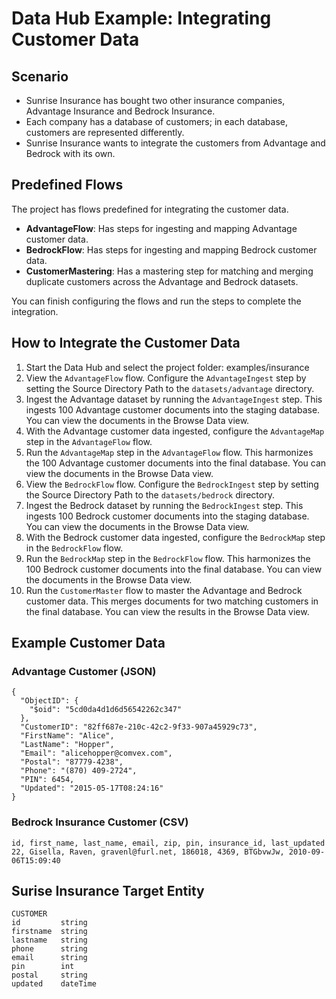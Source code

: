 # Data Hub Example: Integrating Customer Data

## Scenario

- Sunrise Insurance has bought two other insurance companies, Advantage Insurance and Bedrock Insurance.
- Each company has a database of customers; in each database, customers are represented differently.
- Sunrise Insurance wants to integrate the customers from Advantage and Bedrock with its own.

## Predefined Flows

The project has flows predefined for integrating the customer data.

- **AdvantageFlow**: Has steps for ingesting and mapping Advantage customer data.
- **BedrockFlow**: Has steps for ingesting and mapping Bedrock customer data.
- **CustomerMastering**: Has a mastering step for matching and merging duplicate customers across the Advantage and Bedrock datasets.

You can finish configuring the flows and run the steps to complete the integration.

## How to Integrate the Customer Data

1. Start the Data Hub and select the project folder: examples/insurance
2. View the `AdvantageFlow` flow. Configure the `AdvantageIngest` step by setting the Source Directory Path to the `datasets/advantage` directory.
3. Ingest the Advantage dataset by running the `AdvantageIngest` step. This ingests 100 Advantage customer documents into the staging database. You can view the documents in the Browse Data view.
4. With the Advantage customer data ingested, configure the `AdvantageMap` step in the `AdvantageFlow` flow.
5. Run the `AdvantageMap` step in the `AdvantageFlow` flow. This harmonizes the 100 Advantage customer documents into the final database. You can view the documents in the Browse Data view.
6. View the `BedrockFlow` flow. Configure the `BedrockIngest` step by setting the Source Directory Path to the `datasets/bedrock` directory.
7. Ingest the Bedrock dataset by running the `BedrockIngest` step. This ingests 100 Bedrock customer documents into the staging database. You can view the documents in the Browse Data view.
8. With the Bedrock customer data ingested, configure the `BedrockMap` step in the `BedrockFlow` flow.
9. Run the `BedrockMap` step in the `BedrockFlow` flow. This harmonizes the 100 Bedrock customer documents into the final database. You can view the documents in the Browse Data view.
10. Run the `CustomerMaster` flow to master the Advantage and Bedrock customer data. This merges documents for two matching customers in the final database. You can view the results in the Browse Data view.


## Example Customer Data

### Advantage Customer (JSON)

```
{
  "ObjectID": {
    "$oid": "5cd0da4d1d6d56542262c347"
  },
  "CustomerID": "82ff687e-210c-42c2-9f33-907a45929c73",
  "FirstName": "Alice",
  "LastName": "Hopper",
  "Email": "alicehopper@comvex.com",
  "Postal": "87779-4238",
  "Phone": "(870) 409-2724",
  "PIN": 6454,
  "Updated": "2015-05-17T08:24:16"
}
```

### Bedrock Insurance Customer (CSV)

```
id, first_name, last_name, email, zip, pin, insurance_id, last_updated
22, Gisella, Raven, gravenl@furl.net, 186018, 4369, BTGbvwJw, 2010-09-06T15:09:40
```

## Surise Insurance Target Entity

```
CUSTOMER
id         string
firstname  string
lastname   string
phone      string
email      string
pin        int
postal     string
updated    dateTime
```



